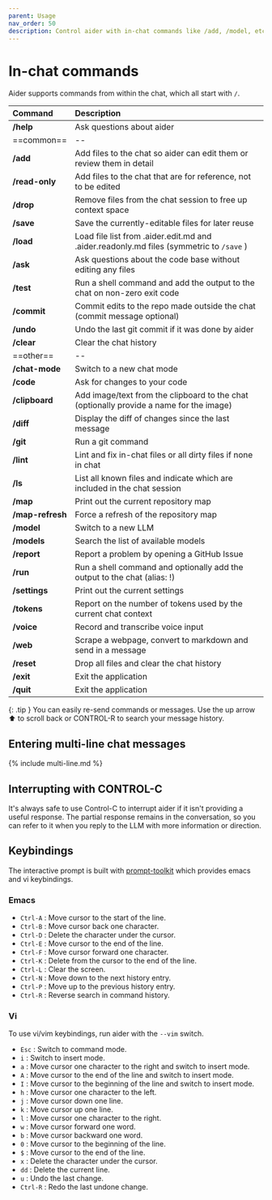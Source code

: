 ```yaml
---
parent: Usage
nav_order: 50
description: Control aider with in-chat commands like /add, /model, etc.
---
```

# In-chat commands

Aider supports commands from within the chat, which all start with `/`.

<!--[[[cog
from aider.commands import get_help_md
cog.out(get_help_md())
]]]-->

| Command          | Description                                                                             |
|:-----------------|:----------------------------------------------------------------------------------------|
| **/help**        | Ask questions about aider                                                               |
| ==common==       | --                                                                                      |
| **/add**         | Add files to the chat so aider can edit them or review them in detail                   |
| **/read-only**   | Add files to the chat that are for reference, not to be edited                          |
| **/drop**        | Remove files from the chat session to free up context space                             |
| **/save**        | Save the currently-editable files for later reuse                                       |
| **/load**        | Load file list from .aider.edit.md and .aider.readonly.md files (symmetric to `/save` ) |
| **/ask**         | Ask questions about the code base without editing any files                             |
| **/test**        | Run a shell command and add the output to the chat on non-zero exit code                |
| **/commit**      | Commit edits to the repo made outside the chat (commit message optional)                |
| **/undo**        | Undo the last git commit if it was done by aider                                        |
| **/clear**       | Clear the chat history                                                                  |
| ==other==       | --                                                                                      |
| **/chat-mode**   | Switch to a new chat mode                                                               |
| **/code**        | Ask for changes to your code                                                            |
| **/clipboard**   | Add image/text from the clipboard to the chat (optionally provide a name for the image) |
| **/diff**        | Display the diff of changes since the last message                                      |
| **/git**         | Run a git command                                                                       |
| **/lint**        | Lint and fix in-chat files or all dirty files if none in chat                           |
| **/ls**          | List all known files and indicate which are included in the chat session                |
| **/map**         | Print out the current repository map                                                    |
| **/map-refresh** | Force a refresh of the repository map                                                   |
| **/model**       | Switch to a new LLM                                                                     |
| **/models**      | Search the list of available models                                                     |
| **/report**      | Report a problem by opening a GitHub Issue                                              |
| **/run**         | Run a shell command and optionally add the output to the chat (alias: !)                |
| **/settings**    | Print out the current settings                                                          |
| **/tokens**      | Report on the number of tokens used by the current chat context                         |
| **/voice**       | Record and transcribe voice input                                                       |
| **/web**         | Scrape a webpage, convert to markdown and send in a message                             |
| **/reset**       | Drop all files and clear the chat history                                               |
| **/exit**        | Exit the application                                                                    |
| **/quit**        | Exit the application                                                                    |

<!--[[[end]]]-->

{: .tip }
You can easily re-send commands or messages.
Use the up arrow ⬆ to scroll back
or CONTROL-R to search your message history.

## Entering multi-line chat messages

{% include multi-line.md %}

## Interrupting with CONTROL-C

It's always safe to use Control-C to interrupt aider if it isn't providing a useful response. The partial response remains in the conversation, so you can refer to it when you reply to the LLM with more information or direction.

## Keybindings

The interactive prompt is built with [prompt-toolkit](https://github.com/prompt-toolkit/python-prompt-toolkit) which provides emacs and vi keybindings. 

### Emacs

- `Ctrl-A` : Move cursor to the start of the line.
- `Ctrl-B` : Move cursor back one character.
- `Ctrl-D` : Delete the character under the cursor.
- `Ctrl-E` : Move cursor to the end of the line.
- `Ctrl-F` : Move cursor forward one character.
- `Ctrl-K` : Delete from the cursor to the end of the line.
- `Ctrl-L` : Clear the screen.
- `Ctrl-N` : Move down to the next history entry.
- `Ctrl-P` : Move up to the previous history entry.
- `Ctrl-R` : Reverse search in command history.


### Vi

To use vi/vim keybindings, run aider with the `--vim` switch.

- `Esc` : Switch to command mode.
- `i` : Switch to insert mode.
- `a` : Move cursor one character to the right and switch to insert mode.
- `A` : Move cursor to the end of the line and switch to insert mode.
- `I` : Move cursor to the beginning of the line and switch to insert mode.
- `h` : Move cursor one character to the left.
- `j` : Move cursor down one line.
- `k` : Move cursor up one line.
- `l` : Move cursor one character to the right.
- `w` : Move cursor forward one word.
- `b` : Move cursor backward one word.
- `0` : Move cursor to the beginning of the line.
- `$` : Move cursor to the end of the line.
- `x` : Delete the character under the cursor.
- `dd` : Delete the current line.
- `u` : Undo the last change.
- `Ctrl-R` : Redo the last undone change.


